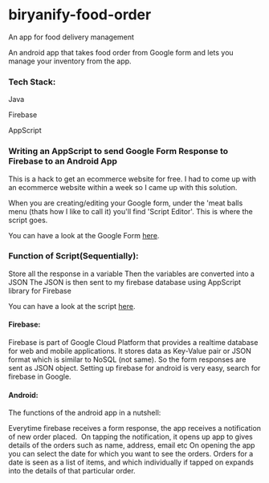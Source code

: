 # biryanify-food-order
An app for food delivery management

An android app that takes food order from Google form and lets you manage your inventory from the app. 


### Tech Stack:


Java


Firebase


AppScript


### Writing an AppScript to send Google Form Response to Firebase to an Android App


This is a hack to get an ecommerce website for free. I had to come up with an ecommerce website within a week so I came up with this solution. 


When you are creating/editing your Google form, under the 'meat balls menu (thats how I like to call it) you'll find 'Script Editor'. This is where the script goes. 


You can have a look at the Google Form [here](bit.ly/biryanify).


### Function of Script(Sequentially):
Store all the response in a variable
Then the variables are converted into a JSON
The JSON is then sent to my firebase database using AppScript library for Firebase


You can have a look at the script [here](https://gist.github.com/baymac/45bcf98e70b04938154f7ef485aecd25).


#### Firebase:


Firebase is part of Google Cloud Platform that provides a realtime database for web and mobile applications. It stores data as Key-Value pair or JSON format which is similar to NoSQL (not same). So the form responses are sent as JSON object. Setting up firebase for android is very easy, search for firebase in Google.


#### Android:


The functions of the android app in a nutshell:


Everytime firebase receives a form response, the app receives a notification of new order placed. 
On tapping the notification, it opens up app to gives details of the orders such as name, address, email etc
On opening the app you can select the date for which you want to see the orders.
Orders for a date is seen as a list of items, and which individually if tapped on expands into the details of that particular order.

